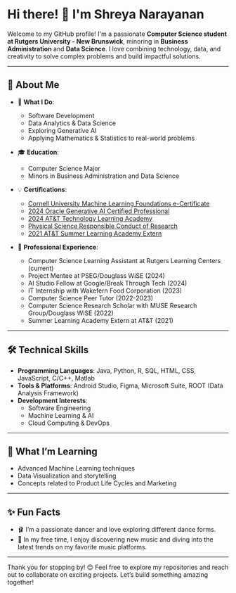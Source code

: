 # Hi there! 👋 I'm Shreya Narayanan

Welcome to my GitHub profile! I'm a passionate **Computer Science student at Rutgers University - New Brunswick**, minoring in **Business Administration** and **Data Science**. I love combining technology, data, and creativity to solve complex problems and build impactful solutions. 

---

## 🌟 About Me

- 🔭 **What I Do**: 
  - Software Development
  - Data Analytics & Data Science
  - Exploring Generative AI
  - Applying Mathematics & Statistics to real-world problems

- 🎓 **Education**: 
  - Computer Science Major
  - Minors in Business Administration and Data Science

- 💡 **Certifications**: 
  - [Cornell University Machine Learning Foundations e-Certificate](https://media.licdn.com/dms/document/media/v2/D4E2DAQE3OJCO8KmV3A/profile-treasury-document-pdf-analyzed/profile-treasury-document-pdf-analyzed/0/1726340790014?e=1738195200&v=beta&t=awybc_r_rB-KV7H5tCryLBMf8MCgTYLRC5NntZ69kMU) 
  - [2024 Oracle Generative AI Certified Professional](https://catalog-education.oracle.com/ords/certview/sharebadge?id=EFF4284C55B199DFB34DFB555D389928BB147E97171BD89F03D5477CF9EDFAB6)
  - [2024 AT&T Technology Learning Academy](https://www.credly.com/badges/365104c6-0ff0-4ee2-a3ad-8ef9a5095c11/public_url)
  - [Physical Science Responsible Conduct of Research](https://www.citiprogram.org/verify/?w894ca570-399f-4864-81b0-9927d3cf212a-49259890)
  - [2021 AT&T Summer Learning Academy Extern](https://www.credly.com/badges/4bd67482-0ff2-4a8e-aa18-cc7124c5dd04?source=linked_in_profile)

- 💼 **Professional Experience**: 
  - Computer Science Learning Assistant at Rutgers Learning Centers (current)
  - Project Mentee at PSEG/Douglass WiSE (2024)
  - AI Studio Fellow at Google/Break Through Tech (2024)
  - IT Internship with Wakefern Food Corporation (2023)
  - Computer Science Peer Tutor (2022-2023)
  - Computer Science Research Scholar with MUSE Research Group/Douglass WiSE (2022)
  - Summer Learning Academy Extern at AT&T (2021)

---

## 🛠️ Technical Skills

- **Programming Languages**: Java, Python, R, SQL, HTML, CSS, JavaScript, C/C++, Matlab
- **Tools & Platforms**: Android Studio, Figma, Microsoft Suite, ROOT (Data Analysis Framework)
- **Development Interests**: 
  - Software Engineering
  - Machine Learning & AI
  - Cloud Computing & DevOps

---

## 🌱 What I’m Learning

- Advanced Machine Learning techniques 
- Data Visualization and storytelling
- Concepts related to Product Life Cycles and Marketing

---

## ✨ Fun Facts

- 🩰 I’m a passionate dancer and love exploring different dance forms.
- 🎵 In my free time, I enjoy discovering new music and diving into the latest trends on my favorite music platforms.

---




Thank you for stopping by! 😊 Feel free to explore my repositories and reach out to collaborate on exciting projects. Let’s build something amazing together!
